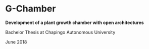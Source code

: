 # G-Chamber
**Development of a plant growth chamber with open architectures**

Bachelor Thesis at Chapingo Autonomous University 

June 2018
